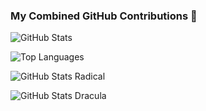 <!-- GitHub Stats Cards -->
### My Combined GitHub Contributions 🚀

<!-- Dark Mode Stats Card with 'tokyonight' theme (one of the most popular dark themes) -->
![GitHub Stats](https://github-readme-stats-multiuser.vercel.app/api?usernames=ggerdsen,ggerdsenicon,GerdsenAI-Admin&theme=tokyonight&hide_border=true&show_icons=true&count_private=true)

<!-- Dark Mode Languages Card with matching theme -->
![Top Languages](https://github-readme-stats-multiuser.vercel.app/api/top-langs?usernames=ggerdsen,ggerdsenicon,GerdsenAI-Admin&theme=tokyonight&hide_border=true&layout=compact&count_private=true)

<!-- Alternative View with 'radical' theme -->
![GitHub Stats Radical](https://github-readme-stats-multiuser.vercel.app/api?usernames=ggerdsen,ggerdsenicon,GerdsenAI-Admin&theme=radical&hide_border=true&show_icons=true&count_private=true)

<!-- Alternative View with 'dracula' theme -->
![GitHub Stats Dracula](https://github-readme-stats-multiuser.vercel.app/api?usernames=ggerdsen,ggerdsenicon,GerdsenAI-Admin&theme=dracula&hide_border=true&show_icons=true&count_private=true)
